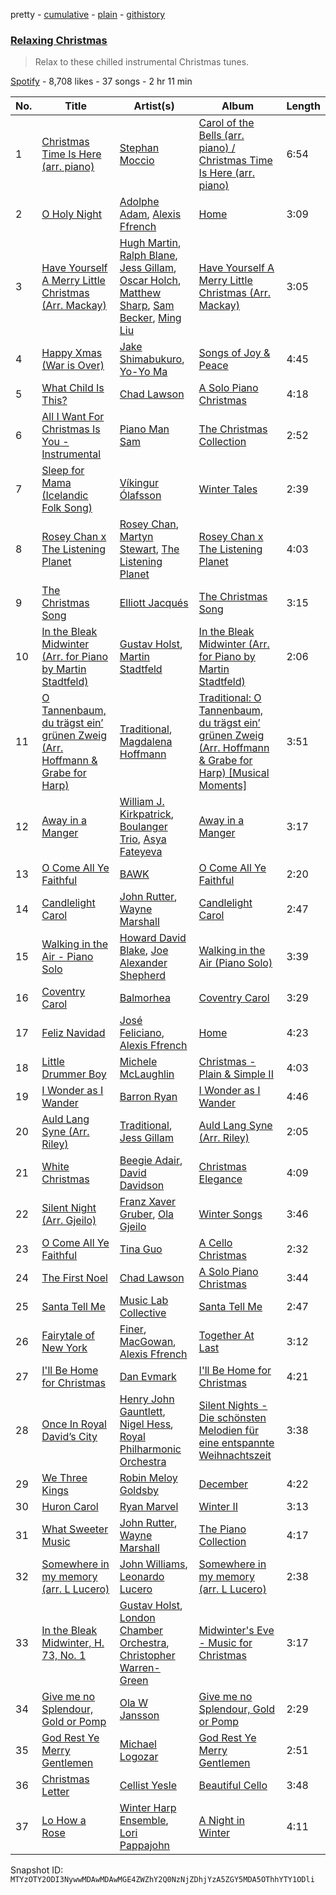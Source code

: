 pretty - [cumulative](/playlists/cumulative/37i9dQZF1DX6pJ4E78jhBi.md) - [plain](/playlists/plain/37i9dQZF1DX6pJ4E78jhBi) - [githistory](https://github.githistory.xyz/mackorone/spotify-playlist-archive/blob/main/playlists/plain/37i9dQZF1DX6pJ4E78jhBi)

### [Relaxing Christmas](https://open.spotify.com/playlist/37i9dQZF1DX6pJ4E78jhBi)

> Relax to these chilled instrumental Christmas tunes.

[Spotify](https://open.spotify.com/user/spotify) - 8,708 likes - 37 songs - 2 hr 11 min

| No. | Title | Artist(s) | Album | Length |
|---|---|---|---|---|
| 1 | [Christmas Time Is Here \(arr\. piano\)](https://open.spotify.com/track/4IGPENN8Ou2Q4MFbXKwt8l) | [Stephan Moccio](https://open.spotify.com/artist/25s9H1JQmTu3iuFzpXWUIg) | [Carol of the Bells \(arr\. piano\) / Christmas Time Is Here \(arr\. piano\)](https://open.spotify.com/album/5vYP61VuwDOFaqRfUtrhf7) | 6:54 |
| 2 | [O Holy Night](https://open.spotify.com/track/4wps5wZL1C1ye4lzxgGA5P) | [Adolphe Adam](https://open.spotify.com/artist/71VUVLmoTKKYfIugkavMeS), [Alexis Ffrench](https://open.spotify.com/artist/58R31AvN8JMHM7xkNpVLjX) | [Home](https://open.spotify.com/album/0KEtzskgOyI7JeQGUkq5t1) | 3:09 |
| 3 | [Have Yourself A Merry Little Christmas \(Arr\. Mackay\)](https://open.spotify.com/track/6oDXX38npeVEQhDMIkdXcM) | [Hugh Martin](https://open.spotify.com/artist/4n5HR9kS4Dhl1t685XlDhW), [Ralph Blane](https://open.spotify.com/artist/1iIajqbWEB7WRQUjzrz4qL), [Jess Gillam](https://open.spotify.com/artist/41OHse5xHr1E6wceODGrPB), [Oscar Holch](https://open.spotify.com/artist/0yAcZP2jxBzykyUu92Wm2Z), [Matthew Sharp](https://open.spotify.com/artist/0IivBy8bFH9oN4N5wWmGz7), [Sam Becker](https://open.spotify.com/artist/73hqztzJdaRVSQVgifV7MT), [Ming Liu](https://open.spotify.com/artist/1y6zFseZunoGSLcUk161Le) | [Have Yourself A Merry Little Christmas \(Arr\. Mackay\)](https://open.spotify.com/album/2VU6vUsCJNXjuVKpvJlgJP) | 3:05 |
| 4 | [Happy Xmas \(War is Over\)](https://open.spotify.com/track/4nC5Ap034pzhNT7vfqGRpE) | [Jake Shimabukuro](https://open.spotify.com/artist/69NjH5MsRLr0CX0zSlGmN3), [Yo\-Yo Ma](https://open.spotify.com/artist/5Dl3HXZjG6ZOWT5cV375lk) | [Songs of Joy & Peace](https://open.spotify.com/album/02kLBmx8yfEhWw8NJcwg10) | 4:45 |
| 5 | [What Child Is This?](https://open.spotify.com/track/23zCWNIS8w4Bhi9Es2E5uh) | [Chad Lawson](https://open.spotify.com/artist/72uoxerTvAd7x3cbfYmNc8) | [A Solo Piano Christmas](https://open.spotify.com/album/2bG3qQqkhWssPLeGtEwvzY) | 4:18 |
| 6 | [All I Want For Christmas Is You \- Instrumental](https://open.spotify.com/track/7mqyjMcNw4nifDnyhmSAxQ) | [Piano Man Sam](https://open.spotify.com/artist/7JJqk0ASV8zGJiBnrQUSbI) | [The Christmas Collection](https://open.spotify.com/album/4PuFVka05TTduMjo0tQWMC) | 2:52 |
| 7 | [Sleep for Mama \(Icelandic Folk Song\)](https://open.spotify.com/track/2xI6xvh6At0gjyLeiMP9RC) | [Víkingur Ólafsson](https://open.spotify.com/artist/0iqgjl0OG3z53PZVIB7ZyD) | [Winter Tales](https://open.spotify.com/album/3o8RQHt67qDlpA3JRo59Pl) | 2:39 |
| 8 | [Rosey Chan x The Listening Planet](https://open.spotify.com/track/3B6XD4wi46t80Cop4H6lEk) | [Rosey Chan](https://open.spotify.com/artist/1u8TRAmMBFoaqor9uJyyXR), [Martyn Stewart](https://open.spotify.com/artist/4GHeZKzTmN708NW4jeold9), [The Listening Planet](https://open.spotify.com/artist/0ibpxyRfuKDpHxLbMzji2Y) | [Rosey Chan x The Listening Planet](https://open.spotify.com/album/5F4wY7c0LzSy0KKxBCOwOG) | 4:03 |
| 9 | [The Christmas Song](https://open.spotify.com/track/2ZqwIozv140VtUIcKllHQJ) | [Elliott Jacqués](https://open.spotify.com/artist/22WxwAyT9U9wWsKA7ToO7K) | [The Christmas Song](https://open.spotify.com/album/1b1lifPc4Un5xuO9LJjcdd) | 3:15 |
| 10 | [In the Bleak Midwinter \(Arr\. for Piano by Martin Stadtfeld\)](https://open.spotify.com/track/6dAWKg1egU4uBjLGj2EUL3) | [Gustav Holst](https://open.spotify.com/artist/5B7uXBeLc2TkR5Jk23qKIZ), [Martin Stadtfeld](https://open.spotify.com/artist/2Habwewg0ZpMr2YWSTANE9) | [In the Bleak Midwinter \(Arr\. for Piano by Martin Stadtfeld\)](https://open.spotify.com/album/6ud4LYbVUC9gd8EvKGOrWT) | 2:06 |
| 11 | [O Tannenbaum, du trägst ein’ grünen Zweig \(Arr\. Hoffmann & Grabe for Harp\)](https://open.spotify.com/track/74u9Z0LqZHsjIjLn8whyjx) | [Traditional](https://open.spotify.com/artist/1U5zgr455OGyIkLNXvDdrf), [Magdalena Hoffmann](https://open.spotify.com/artist/6Rq4dclwT2EHEG8lhvWqBT) | [Traditional: O Tannenbaum, du trägst ein’ grünen Zweig \(Arr\. Hoffmann & Grabe for Harp\) \[Musical Moments\]](https://open.spotify.com/album/1Fpts6LEM50PmN9UV1Dc5S) | 3:51 |
| 12 | [Away in a Manger](https://open.spotify.com/track/2Hhngl3KwlefHtY0hORMH4) | [William J\. Kirkpatrick](https://open.spotify.com/artist/0IyFf7sJynolp1a7Ck79u9), [Boulanger Trio](https://open.spotify.com/artist/347x9Hh12BrOdcCwMxknoi), [Asya Fateyeva](https://open.spotify.com/artist/74CgMfXwxw0JvpVGFzXV99) | [Away in a Manger](https://open.spotify.com/album/3Ql5d9dIaefIyO4wMoV9PU) | 3:17 |
| 13 | [O Come All Ye Faithful](https://open.spotify.com/track/4WehDMVkpIxLPCltba3JFs) | [BAWK](https://open.spotify.com/artist/6cwnpm0nvjKlK4YayMGBl9) | [O Come All Ye Faithful](https://open.spotify.com/album/6pM5sjp8nekGKbMS6KDJ9i) | 2:20 |
| 14 | [Candlelight Carol](https://open.spotify.com/track/79iIraI9M4e0zWht6rE50N) | [John Rutter](https://open.spotify.com/artist/0qlhpgr87PEG89Jd5iRpxe), [Wayne Marshall](https://open.spotify.com/artist/79q1TT7yMwKjyLdE1LL16u) | [Candlelight Carol](https://open.spotify.com/album/1Dttw1GpfmxFcz48e46STq) | 2:47 |
| 15 | [Walking in the Air \- Piano Solo](https://open.spotify.com/track/6hFwNd3XEQp56paHH8GD5g) | [Howard David Blake](https://open.spotify.com/artist/6N5z4tdsX1oGACw5lZGe72), [Joe Alexander Shepherd](https://open.spotify.com/artist/0LN3ADKCdqFQv7uJ1kZjBa) | [Walking in the Air \(Piano Solo\)](https://open.spotify.com/album/0bbA0VNAJ51xqLt4N13yks) | 3:39 |
| 16 | [Coventry Carol](https://open.spotify.com/track/6MX93EaPA2m5YtMOxSlyvv) | [Balmorhea](https://open.spotify.com/artist/1U0FaHAc4fcwQcYEJFgkm9) | [Coventry Carol](https://open.spotify.com/album/3gNj1pBbG3MbswEnpdMDSl) | 3:29 |
| 17 | [Feliz Navidad](https://open.spotify.com/track/6fdLagw34w7uPH65UpGe7y) | [José Feliciano](https://open.spotify.com/artist/7K78lVZ8XzkjfRSI7570FF), [Alexis Ffrench](https://open.spotify.com/artist/58R31AvN8JMHM7xkNpVLjX) | [Home](https://open.spotify.com/album/0KEtzskgOyI7JeQGUkq5t1) | 4:23 |
| 18 | [Little Drummer Boy](https://open.spotify.com/track/5XrtgOxGZoczbEdIjCHNJp) | [Michele McLaughlin](https://open.spotify.com/artist/4FtcVLw0u7qvqrJYLHkHZn) | [Christmas \- Plain & Simple II](https://open.spotify.com/album/5iE7AiFYmKjsdUEAcntqX4) | 4:03 |
| 19 | [I Wonder as I Wander](https://open.spotify.com/track/4MgmjwYiDDj7h0MZF8Km5m) | [Barron Ryan](https://open.spotify.com/artist/4gj7WndN1VykJMR3z4j9to) | [I Wonder as I Wander](https://open.spotify.com/album/5djuC60i0uFWvVhYbGLvOe) | 4:46 |
| 20 | [Auld Lang Syne \(Arr\. Riley\)](https://open.spotify.com/track/0tjjiibhuoiPujMxlsDfQE) | [Traditional](https://open.spotify.com/artist/1U5zgr455OGyIkLNXvDdrf), [Jess Gillam](https://open.spotify.com/artist/41OHse5xHr1E6wceODGrPB) | [Auld Lang Syne \(Arr\. Riley\)](https://open.spotify.com/album/0yDhTV5nPwlTUPd2wlkTEk) | 2:05 |
| 21 | [White Christmas](https://open.spotify.com/track/3Kmam37aGtUbQ2TPVrpwpX) | [Beegie Adair](https://open.spotify.com/artist/5gYIhpLwCYoxh3V8KANZpI), [David Davidson](https://open.spotify.com/artist/7aKDD7HslHdPuVECyvMqcI) | [Christmas Elegance](https://open.spotify.com/album/5npdxE8fnqpl6MWSWn40Hb) | 4:09 |
| 22 | [Silent Night \(Arr\. Gjeilo\)](https://open.spotify.com/track/52IYxMsVmlYNuluq0H4tS6) | [Franz Xaver Gruber](https://open.spotify.com/artist/395Z91yDQ05pkMbRKik18y), [Ola Gjeilo](https://open.spotify.com/artist/29lbSb4ujaVH5pHnQjFT0G) | [Winter Songs](https://open.spotify.com/album/2jFBT3xeFTFExf0p7nZPT6) | 3:46 |
| 23 | [O Come All Ye Faithful](https://open.spotify.com/track/6lNQuXMNa4qdkny0gzgbeV) | [Tina Guo](https://open.spotify.com/artist/46T4yCHjQfVxokuATj1SiV) | [A Cello Christmas](https://open.spotify.com/album/0pciEObXXUDRudyHwJrgj7) | 2:32 |
| 24 | [The First Noel](https://open.spotify.com/track/0f9O0RNskatv4lzUK6axjy) | [Chad Lawson](https://open.spotify.com/artist/72uoxerTvAd7x3cbfYmNc8) | [A Solo Piano Christmas](https://open.spotify.com/album/2bG3qQqkhWssPLeGtEwvzY) | 3:44 |
| 25 | [Santa Tell Me](https://open.spotify.com/track/2DCxWF4de4snGIze8xKw15) | [Music Lab Collective](https://open.spotify.com/artist/1ylcY77FWeSVQKh5et1VGp) | [Santa Tell Me](https://open.spotify.com/album/0OB5qNV3Nk6lbZpWNQI8jA) | 2:47 |
| 26 | [Fairytale of New York](https://open.spotify.com/track/2Lef0CHyds1JR5t8oPXXzw) | [Finer](https://open.spotify.com/artist/3yqe3yOVIhznLkPAa5BLYF), [MacGowan](https://open.spotify.com/artist/3YodJpFPfyv3k86DOoAJPQ), [Alexis Ffrench](https://open.spotify.com/artist/58R31AvN8JMHM7xkNpVLjX) | [Together At Last](https://open.spotify.com/album/0XWsqCngjp9vAcDzr8dp9T) | 3:12 |
| 27 | [I'll Be Home for Christmas](https://open.spotify.com/track/2AlhKcEFRYnlvtt5FyYmR5) | [Dan Evmark](https://open.spotify.com/artist/6u2qrVRsvJjOpbTYwH6Xsp) | [I'll Be Home for Christmas](https://open.spotify.com/album/0z3OrHSOvYlME9tNVajV8n) | 4:21 |
| 28 | [Once In Royal David’s City](https://open.spotify.com/track/6M7DHt54sGNGyxZrMZMR8w) | [Henry John Gauntlett](https://open.spotify.com/artist/0Ywn9U6rufDhKYfZanCr6c), [Nigel Hess](https://open.spotify.com/artist/6Yfm54ap3yAaipvsCodUbx), [Royal Philharmonic Orchestra](https://open.spotify.com/artist/0MvSBMGRQJY3mRwIbJsqF1) | [Silent Nights \- Die schönsten Melodien für eine entspannte Weihnachtszeit](https://open.spotify.com/album/1mjRsFJ7thLFUuZtoZQeSS) | 3:38 |
| 29 | [We Three Kings](https://open.spotify.com/track/3wE6NC3et1CbZjcvWIQXUp) | [Robin Meloy Goldsby](https://open.spotify.com/artist/2ZS0eOeBhk5GgOetMqP7xb) | [December](https://open.spotify.com/album/4x04WzKXt5q1tqUf5Eais1) | 4:22 |
| 30 | [Huron Carol](https://open.spotify.com/track/7dkXnwn1iKD6DZ28gA5OY5) | [Ryan Marvel](https://open.spotify.com/artist/1QRBlM1kbpn7HsF42YKSY2) | [Winter II](https://open.spotify.com/album/1ikrIy4vNGnTWENBzXIdq9) | 3:13 |
| 31 | [What Sweeter Music](https://open.spotify.com/track/22TtoL9ogBV2B4eHK01924) | [John Rutter](https://open.spotify.com/artist/0qlhpgr87PEG89Jd5iRpxe), [Wayne Marshall](https://open.spotify.com/artist/79q1TT7yMwKjyLdE1LL16u) | [The Piano Collection](https://open.spotify.com/album/13QCcMPgbmg9FZROLvenU3) | 4:17 |
| 32 | [Somewhere in my memory \(arr\. L Lucero\)](https://open.spotify.com/track/2823E8fmJUEw1j47EUXlfo) | [John Williams](https://open.spotify.com/artist/31xTJIxkX0eWMARvDuTyZl), [Leonardo Lucero](https://open.spotify.com/artist/0RmoXT2viR9SdWDQznufRE) | [Somewhere in my memory \(arr\. L Lucero\)](https://open.spotify.com/album/02boQxTnksOLSOSCFOCSKd) | 2:38 |
| 33 | [In the Bleak Midwinter, H\. 73, No\. 1](https://open.spotify.com/track/1wrHwFpnwV4snllIwRMa1y) | [Gustav Holst](https://open.spotify.com/artist/5B7uXBeLc2TkR5Jk23qKIZ), [London Chamber Orchestra](https://open.spotify.com/artist/1ucDa7qmi9SfqfSqES9iXZ), [Christopher Warren\-Green](https://open.spotify.com/artist/6exISmHxzPKtfKOWwkVHwK) | [Midwinter's Eve \- Music for Christmas](https://open.spotify.com/album/7DOdHPkADua4PT6yyP60GE) | 3:17 |
| 34 | [Give me no Splendour, Gold or Pomp](https://open.spotify.com/track/48HpzCZRKhMWKvOI3Ic0rl) | [Ola W Jansson](https://open.spotify.com/artist/4hoFdBmz4b5NykkV0SCEVz) | [Give me no Splendour, Gold or Pomp](https://open.spotify.com/album/2oy471jjrzeyB6AAWle1sL) | 2:29 |
| 35 | [God Rest Ye Merry Gentlemen](https://open.spotify.com/track/3K2FgVaJdVXREA2Jqtklz4) | [Michael Logozar](https://open.spotify.com/artist/3CdSdPQ1G7MjoUWr3Hm2P2) | [God Rest Ye Merry Gentlemen](https://open.spotify.com/album/5ZewnnB7qrA7r5eK4zQxMB) | 2:51 |
| 36 | [Christmas Letter](https://open.spotify.com/track/3oFDysBX3TkBDmy5cZuxJP) | [Cellist Yesle](https://open.spotify.com/artist/1EPr2hpZSt3xNbeXEyBEbj) | [Beautiful Cello](https://open.spotify.com/album/0mUUsd64PlYJuGsuSfyawn) | 3:48 |
| 37 | [Lo How a Rose](https://open.spotify.com/track/6iezLIgYm0LAQdLlRQzXC3) | [Winter Harp Ensemble](https://open.spotify.com/artist/4WX6y7CG68HnwLAwC2IkQw), [Lori Pappajohn](https://open.spotify.com/artist/61RcUdOwqcuSYE2rMLy0YL) | [A Night in Winter](https://open.spotify.com/album/5I28ceSFOIzyyEF3jGBVkf) | 4:11 |

Snapshot ID: `MTYzOTY2ODI3NywwMDAwMDAwMGE4ZWZhY2Q0NzNjZDhjYzA5ZGY5MDA5OThhYTY1ODli`
